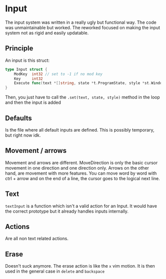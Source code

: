 # Input

The input system was written in a really ugly but functional way. The code was unmaintainable 
but worked. The reworked focused on making the input system not as rigid and easily updatable. 

## Principle

An input is this struct: 

```go
type Input struct {
	ModKey  int32 // set to -1 if no mod key
	Key     int32
	Execute func(text *[]string, state *t.ProgramState, style *st.WindowStyle)
}
```
Then, you just have to call the `.set(text, state, style)` method in the loop and then the input is added

## Defaults

Is the file where all default inputs are defined. This is possibly temporary, but right now idk. 

## Movement / arrows

Movement and arrows are different. MoveDirection is only the basic cursor movement in one 
direction and one direction only. Arrows on the other hand, are movement with more features. 
You can move word by word with ctrl + arrow and on the end of a line, the cursor goes to the logical next line. 

## Text

`textInput` is a function which isn't a valid action for an Input. It would have the 
correct prototype but it already handles inputs internally.  

## Actions

Are all non text related actions. 

## Erase

Doesn't suck anymore. The erase action is like the `x` vim motion. It is then used in the
general case in `delete` and `backspace`
